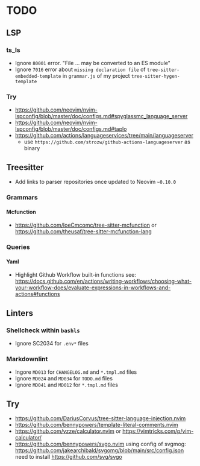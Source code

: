 # TODO

## LSP

### ts_ls

- Ignore `80001` error. "File ... may be converted to an ES module"
- Ignore `7016` error about `missing declaration file` of
  `tree-sitter-embedded-template` in `grammar.js` of my project
  `tree-sitter-hygen-template`

### Try

- https://github.com/neovim/nvim-lspconfig/blob/master/doc/configs.md#spyglassmc_language_server
- https://github.com/neovim/nvim-lspconfig/blob/master/doc/configs.md#taplo
- https://github.com/actions/languageservices/tree/main/languageserver
  - use `https://github.com/strozw/github-actions-languageserver` as binary

## Treesitter

- Add links to parser repositories once updated to Neovim `~0.10.0`

### Grammars

#### Mcfunction

- https://github.com/IoeCmcomc/tree-sitter-mcfunction
  or https://github.com/theusaf/tree-sitter-mcfunction-lang

### Queries

#### Yaml

- Highlight Github Workflow built-in functions
  see: https://docs.github.com/en/actions/writing-workflows/choosing-what-your-workflow-does/evaluate-expressions-in-workflows-and-actions#functions

## Linters

### Shellcheck within `bashls`

- Ignore SC2034 for `.env*` files

### Markdownlint

- Ingore `MD013` for `CHANGELOG.md` and `*.tmpl.md` files
- Ignore `MD024` and `MD034` for `TODO.md` files
- Ignore `MD041` and `MD012` for `*.tmpl.md` files

## Try

- https://github.com/DariusCorvus/tree-sitter-language-injection.nvim
- https://github.com/bennypowers/template-literal-comments.nvim
- https://github.com/vzze/calculator.nvim
  or https://vimtricks.com/p/vim-calculator/
- https://github.com/bennypowers/svgo.nvim
  using config of svgmog: https://github.com/jakearchibald/svgomg/blob/main/src/config.json
  need to install https://github.com/svg/svgo
